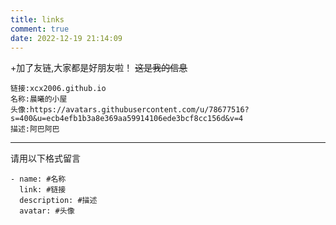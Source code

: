 ```yaml
---
title: links
comment: true
date: 2022-12-19 21:14:09
---
```

+加了友链,大家都是好朋友啦！
~~这是我的信息~~
```
链接:xcx2006.github.io
名称:晨曦的小屋
头像:https://avatars.githubusercontent.com/u/78677516?s=400&u=ecb4efb1b3a8e369aa59914106ede3bcf8cc156d&v=4
描述:阿巴阿巴
```
---
请用以下格式留言
```
- name: #名称
  link: #链接
  description: #描述
  avatar: #头像
```
